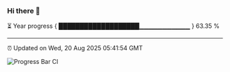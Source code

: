 ### Hi there 👋

⏳ Year progress { ███████████████████▁▁▁▁▁▁▁▁▁▁▁ } 63.35 %

---

⏰ Updated on Wed, 20 Aug 2025 05:41:54 GMT

![Progress Bar CI](https://github.com/IshwaranRudhara/GIT-ACTION/workflows/Progress%20Bar%20CI/badge.svg)
